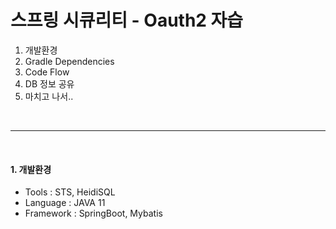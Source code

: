 <h1>스프링 시큐리티 -  Oauth2 자습</h1>
<ol>
	<li>개발환경</li>
	<li>Gradle Dependencies</li>
	<li>Code Flow</li>
	<li><a herf="#">DB 정보 공유</a></li>
	<li>마치고 나서..</li>	
</ol>
<br/><hr/><br/>
<h4>1. 개발환경</h4>
<ul>
	<li>Tools : STS, HeidiSQL</li>
	<li>Language : JAVA 11</li>
	<li>Framework : SpringBoot, Mybatis</li>
</ul>